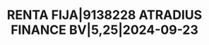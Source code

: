 ---
layout: asset
title: RENTA FIJA|9138228 ATRADIUS FINANCE BV|5,25|2024-09-23
isin: XS1028942354
---